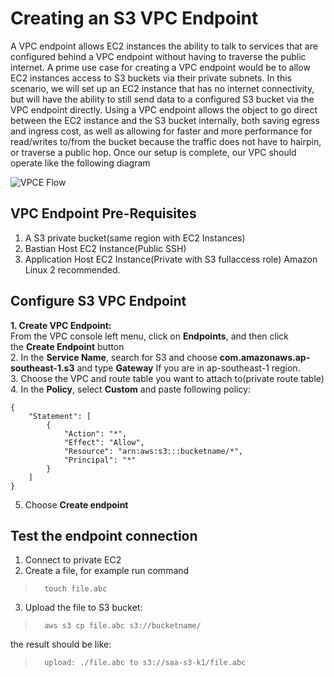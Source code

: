 # Creating an S3 VPC Endpoint
A VPC endpoint allows EC2 instances the ability to talk to services that are configured behind a VPC endpoint without having to traverse the public internet. A prime use case for creating a VPC endpoint would be to allow EC2 instances access to S3 buckets via their private subnets. In this scenario, we will set up an EC2 instance that has no internet connectivity, but will have the ability to still send data to a configured S3 bucket via the VPC endpoint directly. Using a VPC endpoint allows the object to go direct between the EC2 instance and the S3 bucket internally, both saving egress and ingress cost, as well as allowing for faster and more performance for read/writes to/from the bucket because the traffic does not have to hairpin, or traverse a public hop. Once our setup is complete, our VPC should operate like the following diagram

![VPCE Flow](http://beta.awsdocs.com/assets/images/tuts/Services/VPC/CreateS3VPCEndpoint/vpc_endpoint_diagram.png)

## VPC Endpoint Pre-Requisites
1. A S3 private bucket(same region with EC2 Instances)
2. Bastian Host EC2 Instance(Public SSH)
3. Application Host EC2 Instance(Private with S3 fullaccess role) Amazon Linux 2 recommended.
## Configure S3 VPC Endpoint
**1\. Create VPC Endpoint:**\
From the VPC console left menu, click on **Endpoints**, and then click the **Create Endpoint** button  
2. In the **Service Name**, search for S3 and choose **com.amazonaws.ap-southeast-1.s3** and type **Gateway** If you are in ap-southeast-1 region.  
3. Choose the VPC and route table you want to attach to(private route table)  
4. In the **Policy**, select **Custom** and paste following policy:
>
    {
        "Statement": [
            {
                "Action": "*",
                "Effect": "Allow",
                "Resource": "arn:aws:s3:::bucketname/*",
                "Principal": "*"
            }
        ]
    }
5. Choose **Create endpoint**

## Test the endpoint connection

1. Connect to private EC2
2. Create a file, for example run command 
>       touch file.abc
3. Upload the file to S3 bucket:  
>       aws s3 cp file.abc s3://bucketname/  
the result should be like:   
>       upload: ./file.abc to s3://saa-s3-k1/file.abc